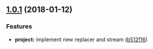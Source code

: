 <a name="1.0.1"></a>
## [1.0.1](https://github.com/SpoonX/procurator/compare/v1.1.0...v1.0.1) (2018-01-12)


### Features

* **project:** implement new replacer and stream ([b512f16](https://github.com/SpoonX/procurator/commit/b512f16))



